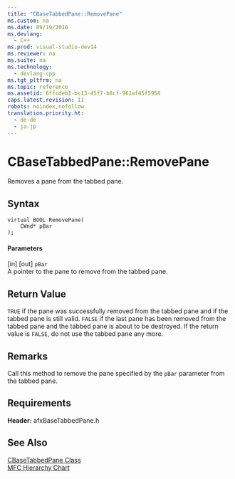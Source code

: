 ```yaml
---
title: "CBaseTabbedPane::RemovePane"
ms.custom: na
ms.date: 09/19/2016
ms.devlang: 
  - C++
ms.prod: visual-studio-dev14
ms.reviewer: na
ms.suite: na
ms.technology: 
  - devlang-cpp
ms.tgt_pltfrm: na
ms.topic: reference
ms.assetid: 6ffcdeb1-bc13-45f7-b8cf-961af45f5958
caps.latest.revision: 11
robots: noindex,nofollow
translation.priority.ht: 
  - de-de
  - ja-jp
---
```

# CBaseTabbedPane::RemovePane
Removes a pane from the tabbed pane.  
  
## Syntax  
  
```  
virtual BOOL RemovePane(  
    CWnd* pBar  
);  
```  
  
#### Parameters  
 [in] [out] `pBar`  
 A pointer to the pane to remove from the tabbed pane.  
  
## Return Value  
 `TRUE` if the pane was successfully removed from the tabbed pane and if the tabbed pane is still valid. `FALSE` if the last pane has been removed from the tabbed pane and the tabbed pane is about to be destroyed. If the return value is `FALSE`, do not use the tabbed pane any more.  
  
## Remarks  
 Call this method to remove the pane specified by the `pBar` parameter from the tabbed pane.  
  
## Requirements  
 **Header:** afxBaseTabbedPane.h  
  
## See Also  
 [CBaseTabbedPane Class](../vs140/CBaseTabbedPane-Class.md)   
 [MFC Hierarchy Chart](../vs140/Hierarchy-Chart.md)